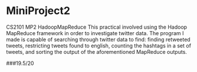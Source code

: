 # MiniProject2
CS2101 MP2 HadoopMapReduce
This practical involved using the Hadoop MapReduce framework in order to investigate twitter data. The program I made is capable of searching through twitter data to find: finding retweeted tweets, restricting tweets found to english, counting the hashtags in a set of tweets, and sorting the output of the aforementioned MapReduce outputs.

###19.5/20
